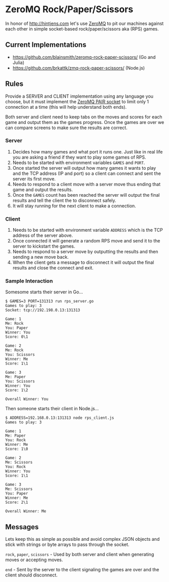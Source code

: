 # ZeroMQ Rock/Paper/Scissors

In honor of http://hintjens.com let's use [ZeroMQ](http://zeromq.org) to pit our machines against each other in simple socket-based rock/paper/scissors aka (RPS) games.

## Current Implementations

- https://github.com/blainsmith/zeromq-rock-paper-scissors/ (Go and Julia)
- https://github.com/brkattk/zmq-rock-paper-scissors/ (Node.js)

## Rules

Provide a SERVER and CLIENT implementation using any language you choose, but it must implement the [ZeroMQ PAIR socket](http://api.zeromq.org/2-1:zmq-socket#toc14) to limit only 1 connection at a time (this will help understand both ends).

Both server and client need to keep tabs on the moves and scores for each game and output them as the games progress. Once the games are over we can compare screens to make sure the results are correct.

### Server

1. Decides how many games and what port it runs one. Just like in real life you are asking a friend if they want to play some games of RPS.
2. Needs to be started with environment variables `GAMES` and `PORT`.
3. Once started the server will output how many games it wants to play and the TCP address (IP and port) so a client can connect and sent the server its first move.
4. Needs to respond to a client move with a server move thus ending that game and output the results.
5. Once the `GAMES` count has been reached the server will output the final results and tell the client the to disconnect safely.
6. It will stay running for the next client to make a connection.

### Client

1. Needs to be started with environment variable `ADDRESS` which is the TCP address of the server above.
2. Once connected it will generate a random RPS move and send it to the server to kickstart the games.
3. Needs to respond to a server move by outputting the results and then sending a new move back.
4. When the client gets a message to disconnect it will output the final results and close the connect and exit.

### Sample Interaction

Somesome starts their server in Go...

```shell
$ GAMES=3 PORT=131313 run rps_server.go
Games to play: 3
Socket: tcp://192.198.0.13:131313

Game: 1
Me: Rock
You: Paper
Winner: You
Score: 0\1

Game: 2
Me: Rock
You: Scissors
Winner: Me
Score: 1\1

Game: 3
Me: Paper
You: Scissors
Winner: You
Score: 1\2

Overall Winner: You
```

Then someone starts their client in Node.js...

```shell
$ ADDRESS=192.168.0.13:131313 node rps_client.js
Games to play: 3

Game: 1
Me: Paper
You: Rock
Winner: Me
Score: 1\0

Game: 2
Me: Scissors
You: Rock
Winner: You
Score: 1\1

Game: 3
Me: Scissors
You: Paper
Winner: Me
Score: 2\1

Overall Winner: Me
```
## Messages

Lets keep this as simple as possible and avoid complex JSON objects and stick with strings or byte arrays to pass through the socket.

`rock`, `paper`, `scissors` - Used by both server and client when generating moves or accepting moves.

`end` - Sent by the server to the client signaling the games are over and the client should disconnect.
